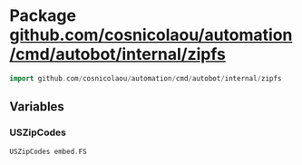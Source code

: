 # Package [github.com/cosnicolaou/automation/cmd/autobot/internal/zipfs](https://pkg.go.dev/github.com/cosnicolaou/automation/cmd/autobot/internal/zipfs?tab=doc)

```go
import github.com/cosnicolaou/automation/cmd/autobot/internal/zipfs
```


## Variables
### USZipCodes
```go
USZipCodes embed.FS

```




